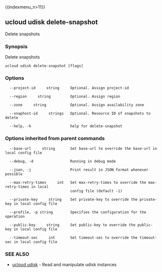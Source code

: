 {{indexmenu_n>11}}

## ucloud udisk delete-snapshot

Delete snapshots

### Synopsis

Delete snapshots

```
ucloud udisk delete-snapshot [flags]
```

### Options

```
  --project-id     string     Optional. Assign project-id 

  --region     string         Optional. Assign region 

  --zone     string           Optional. Assign availability zone 

  --snaphost-id     strings   Optional. Resource ID of snapshots to delete 

  --help, -h                  help for delete-snapshot 

```

### Options inherited from parent commands

```
  --base-url     string       Set base-url to override the base-url in local config file 

  --debug, -d                 Running in debug mode 

  --json, -j                  Print result in JSON format whenever possible 

  --max-retry-times     int   Set max-retry-times to override the max-retry-times in local
                              config file (default -1) 

  --private-key     string    Set private-key to override the private-key in local config file 

  --profile, -p string        Specifies the configuration for the operation 

  --public-key     string     Set public-key to override the public-key in local config file 

  --timeout-sec     int       Set timeout-sec to override the timeout-sec in local config file 

```

### SEE ALSO

* [ucloud udisk](software/cli/cmd/ucloud/udisk)	 - Read and manipulate udisk instances

